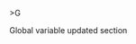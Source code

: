 <span style='color:var(--vscode-symbolIcon-methodForeground);'>>G</span> 

Global variable updated section